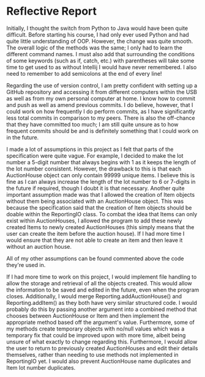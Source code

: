 Reflective Report
=================

Initially, I thought the switch from Python to Java would have been quite difficult. Before starting 
his course, I had only ever used Python and had quite little understanding of OOP. However, the change was
quite smooth. The overall logic of the methods was the same; I only had to learn the different command names.
I must also add that surrounding the conditions of some keywords (such as if, catch, etc.) with parentheses
will take some time to get used to as without Intellij I would have never remembered. I also need to remember
to add semicolons at the end of every line!

Regarding the use of version control, I am pretty confident with setting up a GitHub repository and 
accessing it from different computers within the USB as well as from my own personal computer at home.
I know how to commit and push as well as amend previous commits. I do believe, however, that I could work on
how frequently I do perform commits, as I have significantly less total commits in comparison to my peers.
There is also the off-chance that they have committed too much; I am still quite unsure as to how frequent
commits should be and is definitely something that I could work on in the future.

I made a lot of assumptions in this project as I felt that parts of the specification were quite vague. For
example, I decided to make the lot number a 5-digit number that always begins with 1 as it keeps the length
of the lot number consistent. However, the drawback to this is that each AuctionHouse object can only contain
99999 unique items. I believe this is fine as I can always increase the length of the lot number to 6 or 
7-digits in the future if required, though I doubt it is that necessary. Another quite important assumption
made was that I allowed the creation of Item objects without them being associated with an AuctionHouse
object. This was because the specification said that the creation of Item objects should be doable within
the ReportingIO class. To combat the idea that Items can only exist within AuctionHouses, I allowed the 
program to add these newly created Items to newly created AuctionHouses (this simply means that the user can
create the item before the auction house). If I had more time I would ensure that they are not able to create
an item and then leave it without an auction house.

All of my other assumptions can be found commented above the code they're used in.

If I had more time to work on this project, I would implement file handling to allow the storage and
retrieval of all the objects created. This would allow the information to be saved and edited in the future,
even when the program closes. Additionally, I would merge Reporting.addAuctionHouse() and 
Reporting.addItem() as they both have very similar structured code. I would probably do this by passing
another argument into a combined method that chooses between AuctionHouse or Item and then implement the
appropriate method based off the argument's value. Furthermore, some of my methods create temporary objects
with no/null values which was a temporary fix that could be improved upon with more time, albeit
being unsure of what exactly to change regarding this. Furthermore, I would allow the user to return to
previously created AuctionHouses and edit their details themselves, rather than needing to use methods not
implemented in ReportingIO yet. I would also prevent AuctionHouse name duplicates and Item lot number
duplicates.